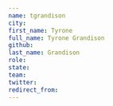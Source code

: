 ```yaml
---
name: tgrandison
city: 
first_name: Tyrone
full_name: Tyrone Grandison
github: 
last_name: Grandison
role: 
state: 
team: 
twitter: 
redirect_from: 
---
```

